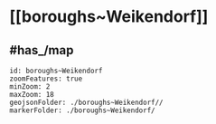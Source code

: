 # [[boroughs~Weikendorf]] 


## #has_/map  



```leaflet
id: boroughs~Weikendorf
zoomFeatures: true 
minZoom: 2 
maxZoom: 18
geojsonFolder: ./boroughs~Weikendorf//
markerFolder: ./boroughs~Weikendorf/
```

